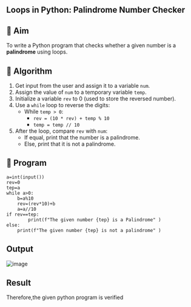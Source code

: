 ## Loops in Python: Palindrome Number Checker

## 🎯 Aim
To write a Python program that checks whether a given number is a **palindrome** using loops.

## 🧠 Algorithm
1. Get input from the user and assign it to a variable `num`.
2. Assign the value of `num` to a temporary variable `temp`.
3. Initialize a variable `rev` to 0 (used to store the reversed number).
4. Use a `while` loop to reverse the digits:
   - While `temp > 0`:
     - `rev = (10 * rev) + temp % 10`
     - `temp = temp // 10`
5. After the loop, compare `rev` with `num`:
   - If equal, print that the number is a palindrome.
   - Else, print that it is not a palindrome.

## 🧾 Program
```
a=int(input())
rev=0
tep=a
while a>0:
    b=a%10
    rev=(rev*10)+b
    a=a//10
if rev==tep:
        print(f"The given number {tep} is a Palindrome" )
else:
    print(f"The given number {tep} is not a palindrome" )

```
## Output
![image](https://github.com/user-attachments/assets/f0b1ec52-6e54-4a00-9a33-387c16336c9d)


## Result
Therefore,the given python program is verified
